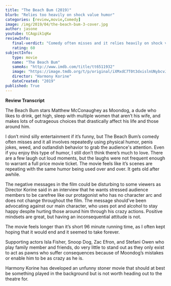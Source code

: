 ```yaml
---
title: "The Beach Bum (2019)"
blurb: "Relies too heavily on shock value humor"
categories: [review,movie,Comedy]
image: /img/2019/04/the-beach-bum-3-cover.jpg
author: jasone
youtube: tCAqpik1qKw
reviewInfo:
   final-verdict: "Comedy often misses and it relies heavily on shock value humor."
   rating: 60
subjectInfo:
   type: movie
   name: "The Beach Bum"
   sameAs: "http://www.imdb.com/title/tt6511932"
   image: "https://image.tmdb.org/t/p/original/iXMxdC7T0t3dxislnUNybcvJmAH.jpg"
   director: "Harmony Korine"
   dateCreated: "2019"
published: True
---
```

**Review Transcript**

The Beach Bum stars Matthew McConaughey as Moondog, a dude who likes to drink, get high, sleep with multiple women that aren’t his wife, and makes lots of outrageous choices that drastically affect his life and those around him. 

I don’t mind silly entertainment if it’s funny, but The Beach Bum’s comedy often misses and it all involves repeatedly using physical humor, penis jokes, weed, and outlandish behavior to grab the audience's attention. Even if you enjoy this type of humor, I still don’t think there’s much to love. There are a few laugh out loud moments, but the laughs were not frequent enough to warrant a full price movie ticket. The movie feels like it’s scenes are repeating with the same humor being used over and over. It gets old after awhile.

The negative messages in the film could be disturbing to some viewers as Director Korine said in an interview that he wants stressed audience members to be carefree like our protagonist who has no character arc and does not change throughout the film. The message should’ve been advocating against our main character, who uses pot and alcohol to stay happy despite hurting those around him through his crazy actions. Positive mindsets are great, but having an inconsequential attitude is not.

The movie feels longer than it’s short 96 minute running time, as I often kept hoping that it would end and it seemed to take forever. 

Supporting actors Isla Fisher, Snoop Dog, Zac Efron, and Stefani Owen who play family member and friends, do very little to stand out as they only exist to act as pawns who suffer consequences because of Moondog’s mistakes or enable him to be as crazy as he is.

Harmony Korine has developed an unfunny stoner movie that should at best be something played in the background but is not worth heading out to the theatre for.



